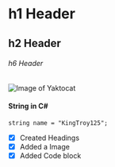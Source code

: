 # h1 Header

## h2 Header

###### h6 Header

![Image of Yaktocat](https://octodex.github.com/images/yaktocat.png)

#### String in C#

````cshape
string name = "KingTroy125";
````

- [x] Created Headings
- [x] Added a Image
- [x] Added Code block
